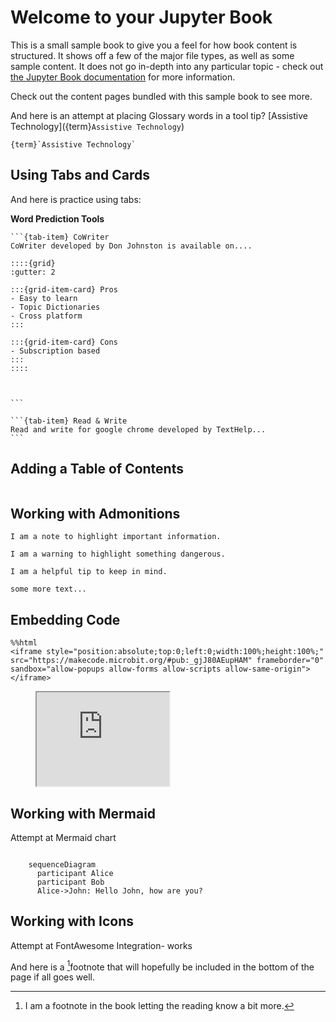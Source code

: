 # Welcome to your Jupyter Book

This is a small sample book to give you a feel for how book content is
structured.
It shows off a few of the major file types, as well as some sample content.
It does not go in-depth into any particular topic - check out [the Jupyter Book documentation](https://jupyterbook.org) for more information.

Check out the content pages bundled with this sample book to see more.

And here is an attempt at placing Glossary words in a tool tip? [Assistive Technology]({term}`Assistive Technology`)
```{margin} Assistive Technology
{term}`Assistive Technology`
```

## Using Tabs and Cards
And here is practice using tabs:

**Word Prediction Tools**
````{tab-set}
```{tab-item} CoWriter
CoWriter developed by Don Johnston is available on....

::::{grid}
:gutter: 2

:::{grid-item-card} Pros
- Easy to learn
- Topic Dictionaries
- Cross platform
:::

:::{grid-item-card} Cons
- Subscription based
:::
::::



```

```{tab-item} Read & Write
Read and write for google chrome developed by TextHelp...
```
````

## Adding a Table of Contents
```{tableofcontents}
```

## Working with Admonitions
```{note}
I am a note to highlight important information.
```

```{warning}
I am a warning to highlight something dangerous.
```

```{tip}
I am a helpful tip to keep in mind.
```

```{important} text
some more text...
```

## Embedding Code


```
%%html
<iframe style="position:absolute;top:0;left:0;width:100%;height:100%;" src="https://makecode.microbit.org/#pub:_gjJ80AEupHAM" frameborder="0" sandbox="allow-popups allow-forms allow-scripts allow-same-origin"></iframe>
```
<!-- blank line -->
<figure>
    <iframe style="width:50%;" src="https://makecode.microbit.org/#pub:_gjJ80AEupHAM" frameborder="2" sandbox="allow-popups allow-forms allow-scripts allow-same-origin"></iframe>
</figure>
<!-- blank line -->

## Working with Mermaid
Attempt at Mermaid chart

```{mermaid}

    sequenceDiagram
      participant Alice
      participant Bob
      Alice->John: Hello John, how are you?
```

## Working with Icons
Attempt at FontAwesome Integration- works
<i class="fa-brands fa-apple" aria-hidden="true" title="apple logo"></i> <i class="fa-brands fa-chrome" aria-hidden="true" title="chrome logo"></i> <i class="fa-brands fa-windows" aria-hidden="true" title="windows logo"></i>

And here is a [^mylabel]footnote that will hopefully be included in the bottom of the page if all goes well.


[^mylabel]: I am a footnote in the book letting the reading know a bit more.